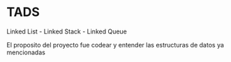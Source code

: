 # TADS
Linked List - Linked Stack - Linked Queue

El proposito del proyecto fue codear y entender las estructuras de datos ya mencionadas
